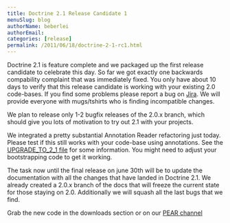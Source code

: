 ```yaml
---
title: Doctrine 2.1 Release Candidate 1
menuSlug: blog
authorName: beberlei 
authorEmail: 
categories: [release]
permalink: /2011/06/18/doctrine-2-1-rc1.html
---
```

Doctrine 2.1 is feature complete and we packaged up the first release
candidate to celebrate this day. So far we got exactly one backwards
compability complaint that was immediately fixed. You only have about 10
days to verify that this release candidate is working with your existing
2.0 code-bases. If you find some problems please report a bug on
[Jira](http://www.doctrine-project.org). We will provide everyone with
mugs/tshirts who is finding incompatible changes.

We plan to release only 1-2 bugfix releases of the 2.0.x branch, which
should give you lots of motivation to try out 2.1 with your projects.

We integrated a pretty substantial Annotation Reader refactoring just
today. Please test if this still works with your code-base using
annotations. See the [UPGRADE\_TO\_2\_1
file](https://github.com/doctrine/doctrine2/blob/master/UPGRADE_TO_2_1)
for some information. You might need to adjust your bootstrapping code
to get it working.

The task now until the final release on june 30th will be to update the
documentation with all the changes that have landed in Doctrine 2.1. We
already created a 2.0.x branch of the docs that will freeze the current
state for those staying on 2.0. Additionally we will squash all the last
bugs that we find.

Grab the new code in the downloads section or on our [PEAR
channel](http://pear.doctrine-project.org)
